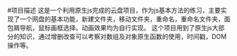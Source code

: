 #项目描述
这是一个利用原生js完成的云盘项目，作为js基本方法的练习，主要实现了一个网盘的基本功能，新建文件夹，移动文件夹，重命名，重命名文件夹，面包屑导航，鼠标画框选择。动画效果均为自行实现。
这个项目用到了原生js大部分的知识，通过增删改查可以考察对数组及对象原生函数的使用，时间戳，DOM操作等。
